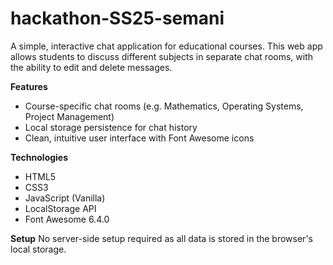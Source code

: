 # hackathon-SS25-semani
A simple, interactive chat application for educational courses. This web app allows students to discuss different subjects in separate chat rooms, with the ability to edit and delete messages.

**Features**
- Course-specific chat rooms (e.g. Mathematics, Operating Systems, Project Management)
- Local storage persistence for chat history
- Clean, intuitive user interface with Font Awesome icons

**Technologies**
- HTML5
- CSS3
- JavaScript (Vanilla)
- LocalStorage API
- Font Awesome 6.4.0

**Setup**
No server-side setup required as all data is stored in the browser's local storage.